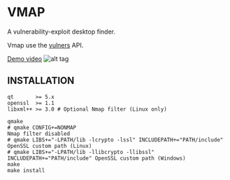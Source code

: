 # VMAP

A vulnerability-exploit desktop finder.

Vmap use the [vulners](https://vulners.com/api/v3/) API.

[Demo video](https://streamable.com/t2uld)
![alt tag](https://image.ibb.co/nK2ppv/vmap.png)

## INSTALLATION

```shell
qt       >= 5.x
openssl  >= 1.1
libxml++ >= 3.0 # Optional Nmap filter (Linux only)
```

```shell
qmake
# qmake CONFIG+=NONMAP                                                      Nmap filter disabled
# qmake LIBS+="-LPATH/lib -lcrypto -lssl" INCLUDEPATH+="PATH/include"       OpenSSL custom path (Linux)
# qmake LIBS+="-LPATH/lib -llibcrypto -llibssl" INCLUDEPATH+="PATH/include" OpenSSL custom path (Windows)
make
make install
```

